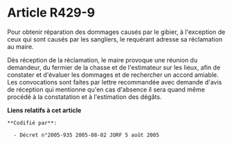 # Article R429-9

Pour obtenir réparation des dommages causés par le gibier, à l'exception de ceux qui sont causés par les sangliers, le
requérant adresse sa réclamation au maire.

Dès réception de la réclamation, le maire provoque une réunion du demandeur, du fermier de la chasse et de l'estimateur sur
les lieux, afin de constater et d'évaluer les dommages et de rechercher un accord amiable. Les convocations sont faites par
lettre recommandée avec demande d'avis de réception qui mentionne qu'en cas d'absence il sera quand même procédé à la
constatation et à l'estimation des dégâts.

**Liens relatifs à cet article**

	**Codifié par**:

	  - Décret n°2005-935 2005-08-02 JORF 5 août 2005
